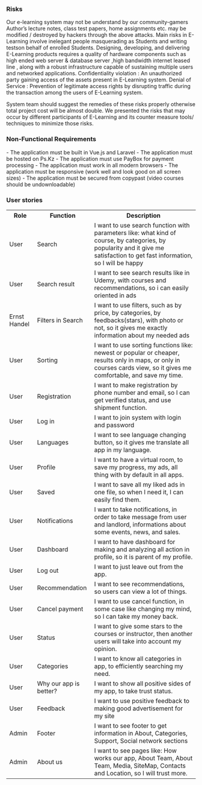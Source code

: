 <h3>Risks</h3>
Our e-learning system may not be understand by our community-gamers
Author’s lecture notes, class test papers, home assignments etc. may be modified / destroyed by hackers through the above attacks.
Main risks in E-Learning involve inelegant people masquerading as Students and writing testson behalf of enrolled Students.
Designing, developing, and delivering E-Learning products requires a quality of hardware components such as high ended web server & database server ,high bandwidth internet leased line , along with a robust infrastructure capable of sustaining multiple users and networked applications.
Confidentiality violation : An unauthorized party gaining access of the assets present in E-Learning system.
Denial of Service : Prevention of legitimate access rights by disrupting traffic during the transaction among the users of E-Learning system. 

System team should suggest the remedies of these risks properly otherwise total project cost will be
 almost double. We presented the risks that may occur by different participants of E-Learning and its counter 
measure tools/ techniques to minimize those risks.
<h3>Non-Functional Requirements</h3>
- The application must be built in Vue.js and Laravel
- The application must be hosted on Ps.Kz
- The application must use PayBox for payment processing
- The application must work in all modern browsers
- The application must be responsive (work well and look good on all screen sizes)
- The application must be secured from copypast (video courses should be undownloadable)
<h3></h3>


<h3>User stories</h3>
<table>
  <tr>
    <th>Role</th>
    <th>Function</th>
    <th>Description</th>
  </tr>
  <tr>
    <td>User</td>
    <td>Search</td>
    <td>I want to use search function with parameters like: what kind of course, by categories, by popularity and it give me satisfaction to get fast information, so I will be happy</td>
  </tr>
  <tr>
    <td>User</td>
    <td>Search result</td>
    <td>I want to see search results like in Udemy, with courses and recommendations, so i can easily oriented in ads</td>
  </tr>
  <tr>
    <td>Ernst Handel</td>
    <td>Filters in Search</td>
    <td>	I want to use filters, such as  by price, by categories, by feedbacks(stars), with photo or not,  so it gives me exactly information about my needed ads
</td>
  </tr>
  <tr>
    <td>User</td>
    <td>Sorting</td>
    <td>	I want to use sorting functions like: newest or popular or cheaper, results only in maps, or only in courses cards view, so it gives me comfortable, and save my time.
</td>
  </tr>
  <tr>
    <td>User</td>
    <td>Registration</td>
    <td>	I want to make registration by phone number and email, so I can get verified status, and use shipment function.</td>
  </tr>
   <tr>
    <td>User</td>
    <td>Log in</td>
    <td>	I want to join system with login and password</td>
  </tr>
   <tr>
    <td>User</td>
    <td>Languages</td>
    <td>	I want to see language changing button, so it gives me translate all app in my language.</td>
  </tr>
   <tr>
    <td>User</td>
    <td>Profile</td>
    <td>	I want to have a virtual room, to save my progress, my ads, all thing with by default in all apps.</td>
  </tr>
   <tr>
    <td>User</td>
    <td>Saved</td>
    <td>	I want to save all my liked ads in one file, so when I need it, I can easily find them.</td>
  </tr>
   <tr>
    <td>User</td>
    <td>Notifications</td>
    <td>	I want to take notifications, in order to take message from user and landlord, informations about some events, news, and sales.
</td>
  </tr>
     <tr>
    <td>User</td>
    <td>Dashboard</td>
    <td>	I want to have dashboard for making and analyzing all action in profile, so it is parent of my profile.</td>
  </tr>
     <tr>
    <td>User</td>
    <td>Log out</td>
    <td>	I want to just leave out from the app.</td>
  </tr>
     <tr>
    <td>User</td>
    <td>Recommendation</td>
    <td>	I want to see recommendations, so users can view a lot of things.</td>
  </tr>
     <tr>
    <td>User</td>
    <td>Cancel payment</td>
    <td>	I want to use cancel function, in some case like changing my mind, so I can take my money back.
</td>
  </tr>
     <tr>
    <td>User</td>
    <td>Status</td>
    <td>	I want to give some stars to the courses or instructor, then another users will take into account my opinion.
</td>
  </tr>
     <tr>
    <td>User</td>
    <td>Categories</td>
    <td>	I want to know all categories in app, to efficiently searching my need.
</td>
  </tr>
     <tr>
    <td>User</td>
    <td>Why our app is better?</td>
    <td>	I want to show all positive sides of my app, to take trust status.</td>
  </tr>
     <tr>
    <td>User</td>
    <td>Feedback</td>
    <td>	I want to use positive feedback to making good advertisement for my site</td>
  </tr>
     <tr>
    <td>Admin</td>
    <td>Footer</td>
    <td>I want to see footer to get information in About, Categories, Support, Social network sections  </tr>
     <tr>
    <td>Admin</td>
    <td>About us</td>
    <td>	I want to see pages like: How works our app, About Team, About Team, Media, SiteMap, Contacts and Location, so I will trust more.</td></td>
  </tr>
  
</table>
